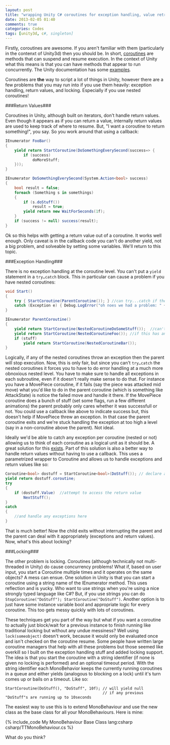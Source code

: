 ```yaml
---
layout: post
title: "wrapping Unity C# coroutines for exception handling, value retrieval, and locking"
date: 2013-02-05 01:40
comments: true
categories: Codes 
tags: [unity3d, c#, singleton]
---
```


Firstly, coroutines are awesome.  If you aren't familiar with them (particularly in the contenxt of Unity3d) then you should be.  In short, [coroutines](http://en.wikipedia.org/wiki/Coroutine) are methods that can suspend and resume execution.  In the context of Unity what this means is that you can have methods that appear to run concurrently. The Unity documentation has some [examples](http://docs.unity3d.com/Documentation/ScriptReference/index.Coroutines_26_Yield.html).

Coroutines are **the** way to script a lot of things in Unity, however there are a few problems that you may run into if you use them heavily: exception handling, return values, and locking. Especially if you use nested coroutines!

<!--more-->

###Return Values###

Coroutines in Unity, although built on iterators, don't handle return values. Even though it appears as if you can return a value, internally return values are used to keep track of where to resume.  But, "I want a coroutine to return something!", you say.  So you work around that using a callback:
``` c#
IEnumerator FooBar()
{
	yield return StartCoroutine(DoSomethingEverySecond(success=> {
		if (success)
			doMoreStuff;
	}));
}

IEnumerator DoSomethingEverySecond(System.Action<bool> success)
{
	bool result = false;
	foreach (Something s in somethings)
	{
		if (s.doStuff())
			result = true;
		yield return new WaitForSeconds(1f);
	}
	if (success != null) success(result);
}
```
Ok so this helps with getting a return value out of a coroutine.  It works well enough. Only caveat is in the callback code you can't do another yield, not a big problem, and solveable by setting some variables. We'll return to this topic. 

###Exception Handling###

There is no exception handling at the coroutine level.  You can't put a ```yield``` statement in a ```try…catch``` block.  This in particular can cause a problem if you have nested coroutines:
``` c# 
void Start()
{
	try { StartCoroutine(ParentCoroutine()); } //can try...catch if there's no yielding
	catch (Exception e) { Debug.LogError("oh noes we had a problem: " + e.Message); }
}

IEnumerator ParentCoroutine()
{
	yield return StartCoroutine(NestedCoroutineDoSomeStuff());  //can't try...catch these
	yield return StartCoroutine(NestedCoroutineFoo()); //if this has an exception nothing below executes
	if (stuff)
		yield return StartCoroutine(NestedCoroutineBar());
}
```

Logically, if any of the nested coroutines throw an exception then the parent will stop execution.  Now, this is only fair, but since you can't ```try…catch``` the nested coroutines it forces you to have to do error handling at a much more obnoxious nested level.  You have to make sure to handle all exceptions in each subroutine, even if it doesn't really make sense to do that.  For instance you have a MovePiece coroutine,  if it fails (say the piece was attacked mid move) what you'd like to do in the parent coroutine (which is something like AttackState) is notice the failed move and handle it there.  If the MovePiece coroutine does a bunch of stuff (set some flags, run a few different animations) the parent probably only cares whether it was successfull or not.  You could use a callback like above to indicate success but, this doesn't help if MovePiece threw an exception.  In that case the parent coroutine exits and we're stuck handling the exception at too high a level (say in a non-coroutine above the parent). Not ideal.  

Ideally we'd be able to catch any exception per coroutine (nested or not) allowing us to think of each coroutine as a logical unit as it should be.  A great solution for this [exists](http://twistedoakstudios.com/blog/Post83_coroutines-more-than-you-want-to-know). Part of this solution is also a better way to handle return values without having to use a callback.  This uses a parametrized wrapper to Coroutine and allows us to handle exceptions and return values like so:
``` c#
Coroutine<bool> dostuff = StartCoroutine<bool>(DoStuff()); // declare a return value type
yield return dostuff.coroutine;
try
{ 
	if (dostuff.Value)  //attempt to access the return value
		NextStuff();
}
catch
{
	//and handle any exceptions here
}
``` 
 
That is much better!  Now the child exits without interrupting the parent and the parent can deal with it appropriately (exceptions and return values).  Now, what's this about locking?


###Locking###

The other problem is locking.  Coroutines (although technically not multi-threaded in Unity) do cause concurrency problems!  What if, based on user input, you start a Coroutine multiple times and it operates on the same objects?  A mess can ensue.  One solution in Unity is that you can start a coroutine using a string name of the IEnumerator method.  This uses reflection and is yucky.  Who want to use strings when you're using a nice strongly typed language like C#?  But, if you use strings you can do ```StopCoroutine("DoStuff"); StartCoroutine("DoStuff")```.  Another option is to just have some instance variable bool and appropriate logic for every coroutine.  This too gets messy quickly with lots of coroutines.

These techniques get you part of the way but what if you want a coroutine to actually just block/wait for a previous instance to finish running like traditional locking but without any undue messiness?  Well using ```lock(someobject)``` doesn't work, because it would only be evaluated once and isn't checked on the coroutine resume.  Some people have written large coroutine managers that help with all these problems but those seemed like overkill so I built on the exception handling stuff and added locking support. The idea is that you start the coroutine with a string identifier (if none is given no locking is performed) and an optional timeout period.  With the string identifier each MonoBehavior keeps the currently running coroutines in a queue and either yields (analogous to blocking on a lock) until it's turn comes up or bails on a timeout.  Like so:
```
StartCoroutine(DoStuff(), "DoStuff", 10f); // will yield null
                                           // if any previous "DoStuff"s are running up to 10seconds
```

The easiest way to use this is to extend MonoBehaviour and use the new class as the base class for all your MonoBehaviours.  Here is mine:

{% include_code My MonoBehaviour Base Class lang:csharp  csharp/TTMonoBehaviour.cs %}

What do you think?


